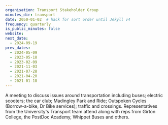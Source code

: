 ```yaml
---
organisation: Transport Stakeholder Group
minutes_dir: transport
date: 2050-01-02  # hack for sort order until Jekyll v4
frequency: quarterly
is_public_minutes: false
website:
next_date:
  - 2024-09-19
prev_dates:
  - 2024-05-09
  - 2023-05-18
  - 2023-02-09
  - 2021-11-03
  - 2021-07-28
  - 2021-04-20
  - 2021-01-18
---
```

A meeting to discuss issues around transportation including buses; electric scooters; the car club;
Madingley Park and Ride; Outspoken Cycles (Borrow-a-bike, Dr Bike services); traffic and crossings.
Representatives from the University's Transport team attend along with reps from Girton College, the
PostDoc Academy, Whippet Buses and others.
